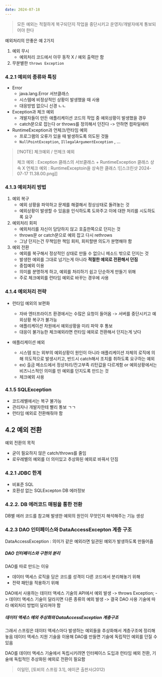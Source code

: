 ```yaml
---
date: 2024-07-18
---
```


> 모든 예외는 적절하게 복구되던지 작업을 중단시키고 운영자/개발자에게 통보되어야 한다

예외처리의 안좋은 예 2가지

1. 예외 무시
   - 예외처리 코드에서 아무 동작 X / 예외 출력만 함
2. 무분별한 `throws Exception`

### 4.2.1 예외의 종류와 특징

- Error
  - java.lang.Error 서브클래스
  - 시스템에 비정상적인 상황이 발생했을 때 사용
  - 대응방법 없으니 신경 ㄴㄴ
- Exception과 체크 예외
  - 개발자들이 만든 애플리케이션 코드의 작업 중 예외상황이 발생했을 경우
  - catch문으로 잡는다 or throws를 정의해서 던진다 -> 안하면 컴파일에러
- RuntimeException과 언체크/런타임 예외
  - 프로그램의 오류가 있을 때 발생하도록 의도된 것들
  - `NullPointException`, `IllegalArgumentException` , ...

> [!NOTE] 체크예외 / 언체크 예외
>
> 체크 예외 : Exception 클래스의 서브클래스 + RuntimeException 클래스 상속 X
> 언체크 예외 : RuntimeExceptoin을 상속한 클래스
> ![[스크린샷 2024-07-17 11.38.00.png]]

### 4.1.3 예외처리 방법

1. 예외 복구
   - 예외 상황을 파악하고 문제를 해결해서 정상상태로 돌려놓는 것
   - 예외상황이 발생할 수 있음을 인식하도록 도와주고 이에 대한 처리를 시도하도록 요구
2. 예외처리 회피
   - 예외처리를 자신이 담당하지 않고 호출한쪽으로 던지는 것
   - throws문 or catch문으로 예외 잡고 다시 rethrows
   - 그냥 던지는건 무책임한 책임 회피, 회피할땐 의도가 분명해야 함
3. 예외 전환
   - 예외를 복구해서 정상적인 상태로 만들 수 없으니 메소드 밖으로 던지는 것
   - 발생한 예외를 그대로 넘기는게 아니라 **적절한 예외로 전환해서 던짐**
   - 중첩예외 이용
   - 의미를 분명하게 하고, 예외를 처리하기 쉽고 단순하게 만들기 위해
   - 주로 체크예외를 런타임 예외로 바꾸는 경우에 사용

### 4.1.4 예외처리 전략

- 런타임 예외의 보편화

  - 자바 엔터프라이즈 환경에서는 수많은 요청이 들어옴 -> 서버를 중단시키고 예외상황 복구가 불가능
  - 애플리케이션 차원에서 예외상황을 미리 파악 후 통보
  - 대응이 불가능한 체크예외라면 런타임 예외로 전환해서 던지는게 낫다

- 애플리케이션 예외
  - 시스템 또는 외부의 예외상황이 원인이 아니라 애플리케이션 자체의 로직에 의해 의도적으로 발생시키고, 반드시 catch해서 조치를 취하도록 요구하는 예외
  - ex) 출금 메소드에서 정상처리/잔고부족 리턴값을 다르게함 or 예외상황에서는 비즈니스적인 의미를 띤 예외를 던지도록 만드는 것
  - 체크예외 사용

### 4.1.5 SQLException

- 코드레벨에서는 복구 불가능
- 관리자나 개발자한테 빨리 통보 ㄱㄱ
- 런타임 예외로 전환해줘야 함

## 4.2 예외 전환

예외 전환의 목적

- 굳이 필요하지 않은 catch/throws를 줄임
- 로우레벨의 예외를 더 의미있고 추상화된 예외로 바꿔서 던짐

### 4.2.1 JDBC 한계

- 비표준 SQL
- 호환성 없는 SQLExcepton DB 에러정보

### 4.2.2. DB 에러코드 매핑을 통한 전환

DB별 에러 코드를 참고해 발생한 예외의 원인이 무엇인지 해석해주는 기능 생성

### 4.2.3 DAO 인터페이스와 DataAccessExcepton 계층 구조

DataAccessException : 의미가 같은 예외라면 일관된 예외가 발생하도록 만들어줌

##### DAO 인터페이스와 구현의 분리

DAO를 따로 만드는 이유

- 데이터 액세스 로직을 담은 코드를 성격이 다른 코드에서 분리해놓기 위해
- 전략 패턴을 적용하기 위해

DAO에서 사용하는 데이터 액세스 기술의 API에서 예외 발생
-> throws Exception;
-> 데이터 액세스 기술이 달라지면 다른 종류의 예외 발생
-> 결국 DAO 사용 기술에 따라 예외처리 방법이 달라져야 함

##### 데이터 액세스 예외 추상화와 DataAccessException 계층구조

그래서 스프링은 데이터 액세스마다 발생하는 예외들을 추상화해서 계층구조에 정리해놓음
데이터 액세스 지원 기술을 이용해 DAO를 만들면 기술에 독립적인 예외를 던질 수 있음

DAO를 데이터 액세스 기술에서 독립시키려면 인터페이스 도입과 런타임 예외 전환, 기술에 독립적인 추상화된 예외로 전환이 필요함

> 이일민, [토비의 스프링 3.1], 에이콘 출판사(2012)
